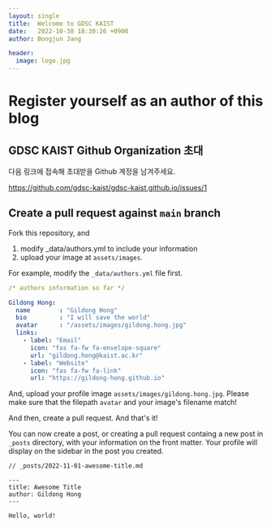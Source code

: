 ```yaml
---
layout: single
title:  Welcome to GDSC KAIST
date:   2022-10-30 18:30:26 +0900
author: Bongjun Jang

header:
  image: logo.jpg
---
```


# Register yourself as an author of this blog

## GDSC KAIST Github Organization 초대

다음 링크에 접속해 초대받을 Github 계정을 남겨주세요.

https://github.com/gdsc-kaist/gdsc-kaist.github.io/issues/1

## Create a pull request against `main` branch

Fork this repository, and

1. modify _data/authors.yml to include your information
2. upload your image at `assets/images`.

For example, modify the `_data/authors.yml` file first.

``` yml
/* authors information so far */

Gildong Hong:
  name        : "Gildong Hong"
  bio         : "I will save the world"
  avatar      : "/assets/images/gildong.hong.jpg"
  links:
    - label: "Email"
      icon: "fas fa-fw fa-envelope-square"
      url: "gildong.hong@kaist.ac.kr"
    - label: "Website"
      icon: "fas fa-fw fa-link"
      url: "https://gildong-hong.github.io"
```

And, upload your profile image `assets/images/gildong.hong.jpg`.
Please make sure that the filepath `avatar` and your image's filename match!

And then, create a pull request. And that's it!

You can now create a post, or creating a pull request containg a new post in `_posts` directory, with your information on the front matter.
Your profile will display on the sidebar in the post you created.

```
// _posts/2022-11-01-awesome-title.md

---
title: Awesome Title
author: Gildong Hong
---

Hello, world!
```
